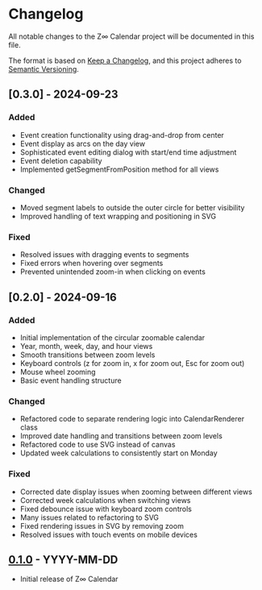 # Changelog

All notable changes to the Z∞ Calendar project will be documented in this file.

The format is based on [Keep a Changelog](https://keepachangelog.com/en/1.0.0/),
and this project adheres to [Semantic Versioning](https://semver.org/spec/v2.0.0.html).

## [0.3.0] - 2024-09-23

### Added
- Event creation functionality using drag-and-drop from center
- Event display as arcs on the day view
- Sophisticated event editing dialog with start/end time adjustment
- Event deletion capability
- Implemented getSegmentFromPosition method for all views

### Changed
- Moved segment labels to outside the outer circle for better visibility
- Improved handling of text wrapping and positioning in SVG

### Fixed
- Resolved issues with dragging events to segments
- Fixed errors when hovering over segments
- Prevented unintended zoom-in when clicking on events

## [0.2.0] - 2024-09-16

### Added
- Initial implementation of the circular zoomable calendar
- Year, month, week, day, and hour views
- Smooth transitions between zoom levels
- Keyboard controls (z for zoom in, x for zoom out, Esc for zoom out)
- Mouse wheel zooming
- Basic event handling structure

### Changed
- Refactored code to separate rendering logic into CalendarRenderer class
- Improved date handling and transitions between zoom levels
- Refactored code to use SVG instead of canvas
- Updated week calculations to consistently start on Monday

### Fixed
- Corrected date display issues when zooming between different views
- Corrected week calculations when switching views
- Fixed debounce issue with keyboard zoom controls
- Many issues related to refactoring to SVG
- Fixed rendering issues in SVG by removing zoom
- Resolved issues with touch events on mobile devices

## [0.1.0] - YYYY-MM-DD
- Initial release of Z∞ Calendar

[Unreleased]: https://github.com/YourUsername/z-infinity-calendar/compare/v0.1.0...HEAD
[0.1.0]: https://github.com/YourUsername/z-infinity-calendar/releases/tag/v0.1.0
